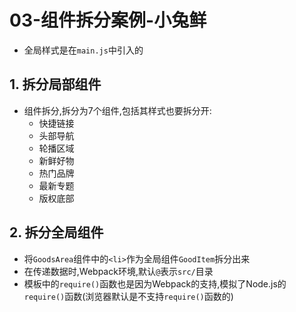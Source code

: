 # 03-组件拆分案例-小兔鲜

- 全局样式是在`main.js`中引入的

## 1. 拆分局部组件

- 组件拆分,拆分为7个组件,包括其样式也要拆分开:
  - 快捷链接
  - 头部导航
  - 轮播区域
  - 新鲜好物
  - 热门品牌
  - 最新专题
  - 版权底部

## 2. 拆分全局组件


- 将`GoodsArea`组件中的`<li>`作为全局组件`GoodItem`拆分出来
- 在传递数据时,Webpack环境,默认`@`表示`src/`目录
- 模板中的`require()`函数也是因为Webpack的支持,模拟了Node.js的`require()`函数(浏览器默认是不支持`require()`函数的)